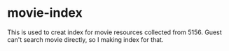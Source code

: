 movie-index
===========

This is used to creat index for movie resources collected from 5156.
Guest can't search movie directly, so I making index for that.